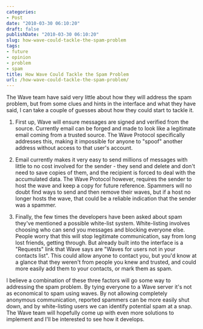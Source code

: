 ```yaml
---
categories:
- Post
date: "2010-03-30 06:10:20"
draft: false
publishDate: "2010-03-30 06:10:20"
slug: how-wave-could-tackle-the-spam-problem
tags:
- future
- opinion
- problem
- spam
title: How Wave Could Tackle the Spam Problem
url: /how-wave-could-tackle-the-spam-problem/
---
```

The Wave team have said very little about how they will address the spam
problem, but from some clues and hints in the interface and what they
have said, I can take a couple of guesses about how they could start to
tackle it.

1.  First up, Wave will ensure messages are signed and verified from
    the source. Currently email can be forged and made to look like a
    legitimate email coming from a trusted source. The Wave Protocol
    specifically addresses this, making it impossible for anyone to
    "spoof" another address without access to that user's account.

2.  Email currently makes it very easy to send millions of messages with
    little to no cost involved for the sender - they send and delete and
    don't need to save copies of them, and the recipient is forced to
    deal with the accumulated data. The Wave Protocol however, requires
    the sender to host the wave and keep a copy for future reference.
    Spammers will no doubt find ways to send and then remove their
    waves, but if a host no longer hosts the wave, that could be a
    reliable indication that the sender was a spammer.

3.  Finally, the few times the developers have been asked about spam
    they've mentioned a possible white-list system. White-listing
    involves choosing who can send you messages and blocking
    everyone else. People worry that this will stop legitimate
    communication, say from long lost friends, getting through. But
    already built into the interface is a "Requests" link that Wave says
    are "Waves for users not in your contacts list". This could allow
    anyone to contact you, but you'd know at a glance that they weren't
    from people you knew and trusted, and could more easily add them to
    your contacts, or mark them as spam.

I believe a combination of these three factors will go some way to
addressing the spam problem. By tying everyone to a Wave server it's not
as economical to spam using waves. By not allowing completely anonymous
communication, reported spammers can be more easily shut down, and by
white-listing users we can identify potential spam at a snap. The Wave
team will hopefully come up with even more solutions to implement and
I'll be interested to see how it develops.